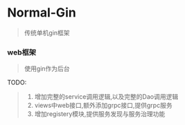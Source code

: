 # Normal-Gin
> 传统单机gin框架

### web框架
> 使用gin作为后台

TODO: 
> 1. 增加完整的service调用逻辑,以及完整的Dao调用逻辑
> 2. views中web接口,额外添加grpc接口,提供grpc服务
> 3. 增加registery模块,提供服务发现与服务治理功能

